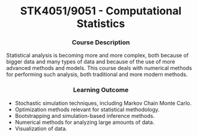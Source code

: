 <h1 align="center"> STK4051/9051 - Computational Statistics </h1> 

<h3 align="center"> Course Description </h3> 
Statistical analysis is becoming more and more complex, both because of bigger data and many types of data and because of the use of more advanced methods and models. This course deals with numerical methods for performing such analysis, both traditional and more modern methods.

<h3 align="center"> Learning Outcome </h3> 

- Stochastic simulation techniques, including Markov Chain Monte Carlo.
- Optimization methods relevant for statistical methodology.
- Bootstrapping and simulation-based inference methods.
- Numerical methods for analyzing large amounts of data.
- Visualization of data.
